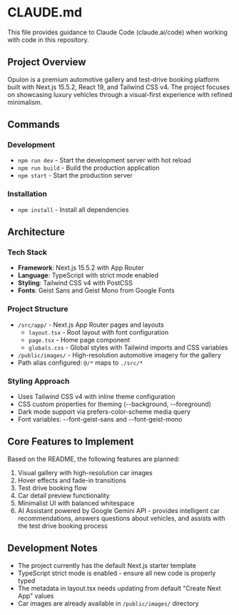 # CLAUDE.md

This file provides guidance to Claude Code (claude.ai/code) when working with code in this repository.

## Project Overview

Opulon is a premium automotive gallery and test-drive booking platform built with Next.js 15.5.2, React 19, and Tailwind CSS v4. The project focuses on showcasing luxury vehicles through a visual-first experience with refined minimalism.

## Commands

### Development
- `npm run dev` - Start the development server with hot reload
- `npm run build` - Build the production application
- `npm start` - Start the production server

### Installation
- `npm install` - Install all dependencies

## Architecture

### Tech Stack
- **Framework**: Next.js 15.5.2 with App Router
- **Language**: TypeScript with strict mode enabled
- **Styling**: Tailwind CSS v4 with PostCSS
- **Fonts**: Geist Sans and Geist Mono from Google Fonts

### Project Structure
- `/src/app/` - Next.js App Router pages and layouts
  - `layout.tsx` - Root layout with font configuration
  - `page.tsx` - Home page component
  - `globals.css` - Global styles with Tailwind imports and CSS variables
- `/public/images/` - High-resolution automotive imagery for the gallery
- Path alias configured: `@/*` maps to `./src/*`

### Styling Approach
- Uses Tailwind CSS v4 with inline theme configuration
- CSS custom properties for theming (--background, --foreground)
- Dark mode support via prefers-color-scheme media query
- Font variables: --font-geist-sans and --font-geist-mono

## Core Features to Implement

Based on the README, the following features are planned:
1. Visual gallery with high-resolution car images
2. Hover effects and fade-in transitions
3. Test drive booking flow
4. Car detail preview functionality
5. Minimalist UI with balanced whitespace
6. AI Assistant powered by Google Gemini API - provides intelligent car recommendations, answers questions about vehicles, and assists with the test drive booking process

## Development Notes

- The project currently has the default Next.js starter template
- TypeScript strict mode is enabled - ensure all new code is properly typed
- The metadata in layout.tsx needs updating from default "Create Next App" values
- Car images are already available in `/public/images/` directory
